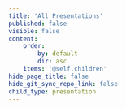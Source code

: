 ```yaml
---
title: 'All Presentations'
published: false
visible: false
content:
    order:
        by: default
        dir: asc
    items: '@self.children'
hide_page_title: false
hide_git_sync_repo_link: false
child_type: presentation
---
```


